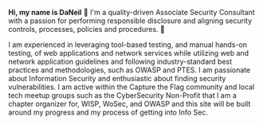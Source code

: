 __Hi, my name is DaNeil__ 👋 I'm a quality-driven Associate Security Consultant with a passion for performing responsible disclosure and aligning security controls, processes, policies and procedures. :space_invader:

I am experienced in leveraging tool-based testing, and manual hands-on testing, of web applications and network services while utilizing web and network application guidelines and following industry-standard best practices and methodologies, such as OWASP and PTES. I am passionate about Information Security and enthusiastic about finding security vulnerabilities. I am active within the Capture the Flag community and local tech meetup groups such as the CyberSecurity Non-Profit that I am a chapter organizer for, WISP, WoSec, and OWASP and this site will be built around my progress and my process of getting into Info Sec.
